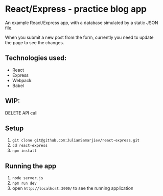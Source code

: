 # React/Express - practice blog app

An example React/Express app, with a database simulated by a static JSON file.

When you submit a new post from the form, currently you need to update the page to see the changes.

## Technologies used:

- React
- Express
- Webpack
- Babel

## WIP:

DELETE API call

## Setup

1. `git clone git@github.com:JulianSamarjiev/react-express.git`
2. `cd react-express`
2. `npm install`

## Running the app

1. `node server.js`
2. `npm run dev`
3. open `http://localhost:3000/` to see the running application
